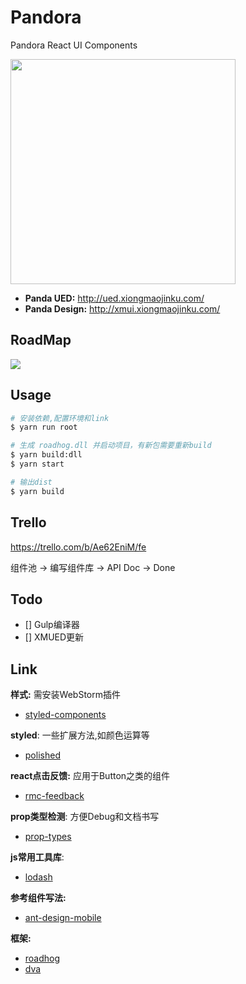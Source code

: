 # Pandora

Pandora React UI Components

<img src="https://o4j4l4n7h.qnssl.com/2017-09-20-icon.png" width="360" />

- **Panda UED:** <http://ued.xiongmaojinku.com/>
- **Panda Design:** <http://xmui.xiongmaojinku.com/>

## RoadMap

![](http://on-img.com/chart_image/59b8e5c5e4b06f66982e9c68.png)

## Usage

```bash
# 安装依赖,配置环境和link
$ yarn run root

# 生成 roadhog.dll 并启动项目，有新包需要重新build
$ yarn build:dll
$ yarn start

# 输出dist
$ yarn build
```

## Trello

<https://trello.com/b/Ae62EniM/fe>

组件池 -> 编写组件库 -> API Doc -> Done

## Todo

- [] Gulp编译器
- [] XMUED更新

## Link

**样式:** 需安装WebStorm插件
- [styled-components](https://www.styled-components.com/docs/basics)

**styled**: 一些扩展方法,如颜色运算等
- [polished](https://polished.js.org/docs/)

**react点击反馈:** 应用于Button之类的组件
- [rmc-feedback](https://github.com/react-component/m-feedback)

**prop类型检测**: 方便Debug和文档书写
- [prop-types](https://github.com/facebook/prop-types)

**js常用工具库**:
- [lodash](http://lodashjs.com/docs/)

**参考组件写法:**
- [ant-design-mobile](https://github.com/canisminor1990/ant-design-mobile)

**框架:**
- [roadhog](https://github.com/sorrycc/roadhog)
- [dva](https://github.com/dvajs/dva)

